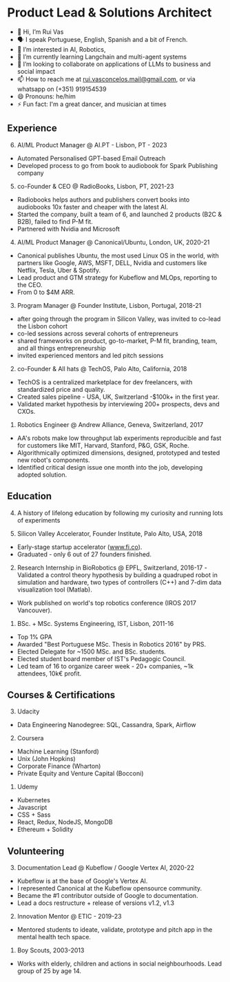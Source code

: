 
<!---
rui-vas-tech/rui-vas-tech is a ✨ special ✨ repository because its `README.md` (this file) appears on your GitHub profile.
You can click the Preview link to take a look at your changes.
--->
# Product Lead & Solutions Architect

- 👋 Hi, I’m Rui Vas
- 🗣️ I speak Portuguese, English, Spanish and a bit of French.
- 👀 I’m interested in AI, Robotics, 
- 🌱 I’m currently learning Langchain and multi-agent systems
- 💞️ I’m looking to collaborate on applications of LLMs to business and social impact
- 📫 How to reach me at rui.vasconcelos.mail@gmail.com, or via whatsapp on (+351) 919154539
- 😄 Pronouns: he/him
- ⚡ Fun fact: I'm a great dancer, and musician at times

## Experience

6. AI/ML Product Manager @ AI.PT - Lisbon, PT - 2023
- Automated Personalised GPT-based Email
Outreach
- Developed process to go from book to audiobook
for Spark Publishing company

5. co-Founder & CEO @ RadioBooks, Lisbon, PT, 2021-23
- Radiobooks helps authors and publishers convert
books into audiobooks 10x faster and cheaper with
the latest AI.
- Started the company, built a team of 6, and
launched 2 products (B2C & B2B), failed to find P-M fit.
- Partnered with Nvidia and Microsoft

4. AI/ML Product Manager @ Canonical/Ubuntu, London, UK, 2020-21
- Canonical publishes Ubuntu, the most used Linux
OS in the world, with partners like Google, AWS, MSFT,
DELL, Nvidia and customers like Netflix, Tesla, Uber &
Spotify.
- Lead product and GTM strategy for Kubeflow and
MLOps, reporting to the CEO.
- From 0 to $4M ARR.

3. Program Manager @ Founder Institute, Lisbon, Portugal, 2018-21
- after going through the program in Silicon Valley,
was invited to co-lead the Lisbon cohort
- co-led sessions across several cohorts of
entrepreneurs
- shared frameworks on product, go-to-market, P-M
fit, branding, team, and all things entrepreneurship
- invited experienced mentors and led pitch sessions

2. co-Founder & All hats @ TechOS, Palo Alto, California, 2018
- TechOS is a centralized marketplace for dev
freelancers, with standardized price and quality.
- Created sales pipeline - USA, UK, Switzerland -$100k+
in the first year.
- Validated market hypothesis by interviewing 200+
prospects, devs and CXOs.

1. Robotics Engineer @ Andrew Alliance, Geneva, Switzerland, 2017
- AA's robots make low throughput lab experiments
reproducible and fast for customers like MIT, Harvard,
Stanford, P&G, GSK, Roche.
- Algorithmically optimized dimensions, designed,
prototyped and tested new robot's components.
- Identified critical design issue one month into the
job, developing adopted solution.


## Education

4. A history of lifelong education by following my curiosity 
and running lots of experiments

3. Silicon Valley Accelerator, Founder Institute, Palo Alto, USA, 2018
- Early-stage startup accelerator (www.fi.co).
- Graduated - only 6 out of 27 founders finished.

2. Research Internship in BioRobotics @ EPFL, Switzerland, 2016-17
-Validated a control theory hypothesis by building a
quadruped robot in simulation and hardware, two
types of controllers (C++) and 7-dim data
visualization tool (Matlab).
- Work published on world's top robotics conference
(IROS 2017 Vancouver).

1. BSc. + MSc. Systems Engineering, IST, Lisbon, 2011-16
- Top 1% GPA
- Awarded "Best Portuguese MSc. Thesis in Robotics
2016" by PRS.
- Elected Delegate for ~1500 MSc. and BSc. students.
- Elected student board member of IST's Pedagogic
Council.
- Led team of 16 to organize career week - 20+
companies, ~1k attendees, 10k€ profit.


## Courses & Certifications
3. Udacity
- Data Engineering Nanodegree: SQL, Cassandra, Spark, Airflow

2. Coursera
- Machine Learning (Stanford)
- Unix (John Hopkins)
- Corporate Finance (Wharton)
- Private Equity and Venture Capital (Bocconi)

1. Udemy
- Kubernetes
- Javascript
- CSS + Sass
- React, Redux, NodeJS, MongoDB
- Ethereum + Solidity

## Volunteering

3. Documentation Lead @ Kubeflow / Google Vertex AI, 2020-22
- Kubeflow is at the base of Google's Vertex AI.
- I represented Canonical at the Kubeflow opensource community.
- Became the #1 contributor outside of Google to
documentation.
- Lead a docs restructure + release of versions v1.2,
v1.3

2. Innovation Mentor @ ETIC - 2019-23
- Mentored students to ideate, validate, prototype and
pitch app in the mental health tech space.

1. Boy Scouts, 2003-2013
- Works with elderly, children and actions in social
neighbourhoods.
Lead group of 25 by age 14.


